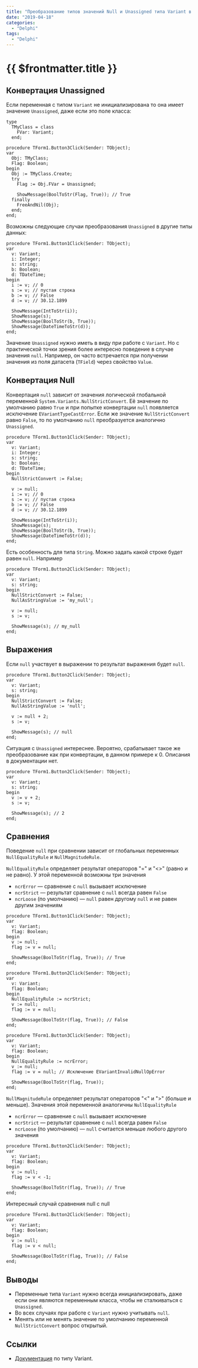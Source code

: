 ```yaml
---
title: "Преобразование типов значений Null и Unassigned типа Variant в Delphi"
date: "2019-04-18"
categories: 
  - "Delphi"
tags: 
  - "Delphi"
---
```


# {{ $frontmatter.title }}

## Конвертация Unassigned

Если переменная с типом `Variant` не инициализирована то она имеет значение `Unassigned`, даже если это поле класса:

```delphi
type
  TMyClass = class
    FVar: Variant;
  end;

procedure TForm1.Button3Click(Sender: TObject);
var
  Obj: TMyClass;
  Flag: Boolean;
begin
  Obj := TMyClass.Create;
  try
    Flag := Obj.FVar = Unassigned;

    ShowMessage(BoolToStr(Flag, True)); // True
  finally
    FreeAndNil(Obj);
  end;
end;
```

Возможны следующие случаи преобразования `Unassigned` в другие типы данных:

```delphi
procedure TForm1.Button1Click(Sender: TObject);
var
  v: Variant;
  i: Integer;
  s: string;
  b: Boolean;
  d: TDateTime;
begin
  i := v; // 0
  s := v; // пустая строка
  b := v; // False
  d := v; // 30.12.1899

  ShowMessage(IntToStr(i));
  ShowMessage(s);
  ShowMessage(BoolToStr(b, True));
  ShowMessage(DateTimeToStr(d));
end;
```

Значение `Unassigned` нужно иметь в виду при работе с `Variant`. Но с практической точки зрения более интересно поведение в случае значения `null`. Например, он часто встречается при получении значения из поля датасета (`TField`) через свойство `Value`.

## Конвертация Null

Конвертация `null` зависит от значения логической глобальной переменной `System.Variants.NullStrictConvert`. Её значение по умолчанию равно `True` и при попытке конвертации `null` появляется исключение `EVariantTypeCastError`. Если же значение `NullStrictConvert` равно `False`, то по умолчанию `null` преобразуется аналогично `Unassigned`.

```delphi
procedure TForm1.Button1Click(Sender: TObject);
var
  v: Variant;
  i: Integer;
  s: string;
  b: Boolean;
  d: TDateTime;
begin
  NullStrictConvert := False;

  v := null;
  i := v; // 0
  s := v; // пустая строка
  b := v; // False
  d := v; // 30.12.1899

  ShowMessage(IntToStr(i));
  ShowMessage(s);
  ShowMessage(BoolToStr(b, True));
  ShowMessage(DateTimeToStr(d));
end;
```

Есть особенность для типа `String`. Можно задать какой строке будет равен `null`. Например

```delphi
procedure TForm1.Button2Click(Sender: TObject);
var
  v: Variant;
  s: string;
begin
  NullStrictConvert := False;
  NullAsStringValue := 'my_null';

  v := null;
  s := v; 

  ShowMessage(s); // my_null
end;
```

## Выражения

Если `null` участвует в выражении то результат выражения будет `null`.

```delphi
procedure TForm1.Button2Click(Sender: TObject);
var
  v: Variant;
  s: string;
begin
  NullStrictConvert := False;
  NullAsStringValue := 'null';

  v := null + 2;
  s := v;

  ShowMessage(s); // null
end;
```

Ситуация с `Unassigned` интереснее. Вероятно, срабатывает такое же преобразование как при конвертации, в данном примере к 0. Описания в документации нет.

```delphi
procedure TForm1.Button2Click(Sender: TObject);
var
  v: Variant;
  s: string;
begin
  v := v + 2;
  s := v;

  ShowMessage(s); // 2
end;
```

## Сравнения

Поведение `null` при сравнении зависит от глобальных переменных `NullEqualityRule` и `NullMagnitudeRule`.

`NullEqualityRule` определяет результат операторов "=" и "<>" (равно и не равно). У этой переменной возможны три значения

- `ncrError` — сравнение с `null` вызывает исключение
- `ncrStrict` — результат сравнение с `null` всегда равен `False`
- `ncrLoose` (по умолчанию) — `null` равен другому `null` и не равен другим значениям

```delphi
procedure TForm1.Button1Click(Sender: TObject);
var
  v: Variant;
  flag: Boolean;
begin
  v := null;
  flag := v = null;

  ShowMessage(BoolToStr(flag, True)); // True 
end;

procedure TForm1.Button2Click(Sender: TObject);
var
  v: Variant;
  flag: Boolean;
begin
  NullEqualityRule := ncrStrict;
  v := null;
  flag := v = null;

  ShowMessage(BoolToStr(flag, True)); // False 
end;

procedure TForm1.Button3Click(Sender: TObject);
var
  v: Variant;
  flag: Boolean;
begin
  NullEqualityRule := ncrError;
  v := null;
  flag := v = null; // Исключение EVariantInvalidNullOpError

  ShowMessage(BoolToStr(flag, True));
end;
```

`NullMagnitudeRule` определяет результат операторов "<" и ">" (больше и меньше). Значения этой переменной аналогичны `NullEqualityRule`

- `ncrError` — сравнение с `null` вызывает исключение
- `ncrStrict` — результат сравнение с `null` всегда равен `False`
- `ncrLoose` (по умолчанию) — `null` считается меньше любого другого значения

```delphi
procedure TForm1.Button2Click(Sender: TObject);
var
  v: Variant;
  flag: Boolean;
begin
  v := null;
  flag := v < -1;

  ShowMessage(BoolToStr(flag, True)); // True
end;
```

Интересный случай сравнения null с null

```delphi
procedure TForm1.Button2Click(Sender: TObject);
var
  v: Variant;
  flag: Boolean;
begin
  v := null;
  flag := v < null;

  ShowMessage(BoolToStr(flag, True)); // False
end;
```

## Выводы

- Переменные типа `Variant` нужно всегда инициализировать, даже если они являются переменным класса, чтобы не сталкиваться с `Unassigned`.
- Во всех случаях при работе с `Variant` нужно учитывать `null`.
- Менять или не менять значение по умолчанию переменной `NullStrictConvert` вопрос открытый.

## Ссылки

- [Документация](http://docwiki.embarcadero.com/RADStudio/Rio/en/Variant_Types_(Delphi)) по типу Variant.
